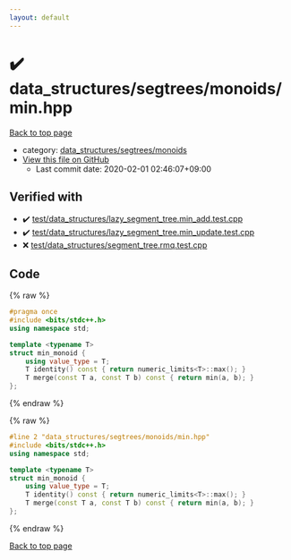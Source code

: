 ```yaml
---
layout: default
---
```


<!-- mathjax config similar to math.stackexchange -->
<script type="text/javascript" async
  src="https://cdnjs.cloudflare.com/ajax/libs/mathjax/2.7.5/MathJax.js?config=TeX-MML-AM_CHTML">
</script>
<script type="text/x-mathjax-config">
  MathJax.Hub.Config({
    TeX: { equationNumbers: { autoNumber: "AMS" }},
    tex2jax: {
      inlineMath: [ ['$','$'] ],
      processEscapes: true
    },
    "HTML-CSS": { matchFontHeight: false },
    displayAlign: "left",
    displayIndent: "2em"
  });
</script>

<script type="text/javascript" src="https://cdnjs.cloudflare.com/ajax/libs/jquery/3.4.1/jquery.min.js"></script>
<script src="https://cdn.jsdelivr.net/npm/jquery-balloon-js@1.1.2/jquery.balloon.min.js" integrity="sha256-ZEYs9VrgAeNuPvs15E39OsyOJaIkXEEt10fzxJ20+2I=" crossorigin="anonymous"></script>
<script type="text/javascript" src="../../../../assets/js/copy-button.js"></script>
<link rel="stylesheet" href="../../../../assets/css/copy-button.css" />


# :heavy_check_mark: data_structures/segtrees/monoids/min.hpp

<a href="../../../../index.html">Back to top page</a>

* category: <a href="../../../../index.html#3530283758733456883f81bc5e73deb0">data_structures/segtrees/monoids</a>
* <a href="{{ site.github.repository_url }}/blob/master/data_structures/segtrees/monoids/min.hpp">View this file on GitHub</a>
    - Last commit date: 2020-02-01 02:46:07+09:00




## Verified with

* :heavy_check_mark: <a href="../../../../verify/test/data_structures/lazy_segment_tree.min_add.test.cpp.html">test/data_structures/lazy_segment_tree.min_add.test.cpp</a>
* :heavy_check_mark: <a href="../../../../verify/test/data_structures/lazy_segment_tree.min_update.test.cpp.html">test/data_structures/lazy_segment_tree.min_update.test.cpp</a>
* :x: <a href="../../../../verify/test/data_structures/segment_tree.rmq.test.cpp.html">test/data_structures/segment_tree.rmq.test.cpp</a>


## Code

<a id="unbundled"></a>
{% raw %}
```cpp
#pragma once
#include <bits/stdc++.h>
using namespace std;

template <typename T>
struct min_monoid {
    using value_type = T;
    T identity() const { return numeric_limits<T>::max(); }
    T merge(const T a, const T b) const { return min(a, b); }
};
```
{% endraw %}

<a id="bundled"></a>
{% raw %}
```cpp
#line 2 "data_structures/segtrees/monoids/min.hpp"
#include <bits/stdc++.h>
using namespace std;

template <typename T>
struct min_monoid {
    using value_type = T;
    T identity() const { return numeric_limits<T>::max(); }
    T merge(const T a, const T b) const { return min(a, b); }
};

```
{% endraw %}

<a href="../../../../index.html">Back to top page</a>

